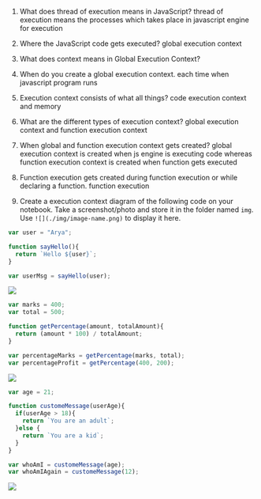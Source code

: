1. What does thread of execution means in JavaScript?
thread of execution means the processes which takes place in javascript engine for execution

2. Where the JavaScript code gets executed?
global execution context

3. What does context means in Global Execution Context?

4. When do you create a global execution context.
each time when javascript program runs

5. Execution context consists of what all things?
code execution context and memory
6. What are the different types of execution context?
global execution context and function execution context

7. When global and function execution context gets created?
global execution context is created when js engine is executing code whereas function execution context is created when function gets executed

8. Function execution gets created during function execution or while declaring a function.
function execution


9. Create a execution context diagram of the following code on your notebook. Take a screenshot/photo and store it in the folder named `img`. Use `![](./img/image-name.png)` to display it here.



```js
var user = "Arya";

function sayHello(){
  return `Hello ${user}`;
}

var userMsg = sayHello(user);
```

<!-- Put your image here -->

![](./img/image-name.jpg)



```js
var marks = 400;
var total = 500;

function getPercentage(amount, totalAmount){
  return (amount * 100) / totalAmount;
}

var percentageMarks = getPercentage(marks, total);
var percentageProfit = getPercentage(400, 200);
```

<!-- Put your image here -->

![](./img/image-name.jpg)



```js
var age = 21;

function customeMessage(userAge){
  if(userAge > 18){
    return `You are an adult`;
  }else {
    return `You are a kid`;
  }
}

var whoAmI = customeMessage(age);
var whoAmIAgain = customeMessage(12);
```

<!-- Put your image here -->

![](./img/image-name.jpg)